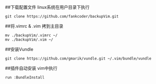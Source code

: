 ##下载配置文件
linux系统在用户目录下执行
```
git clone https://github.com/fankcoder/backupVim.git
```

##将.vimrc & .vim 拷到主目录
```
mv ./backupVim/.vimrc ~/
mv ./backupVim/.vim ~/
```

##安装Vundle
```
git clone https://github.com/gmarik/vundle.git ~/.vim/bundle/vundle
```

##插件自动安装
vim中执行
```
run :BundleInstall
```
